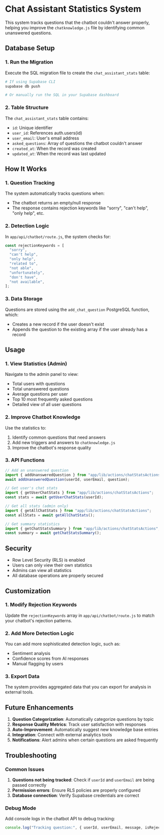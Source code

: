 # Chat Assistant Statistics System

This system tracks questions that the chatbot couldn't answer properly, helping you improve the `chatknowledge.js` file by identifying common unanswered questions.

## Database Setup

### 1. Run the Migration

Execute the SQL migration file to create the `chat_assistant_stats` table:

```bash
# If using Supabase CLI
supabase db push

# Or manually run the SQL in your Supabase dashboard
```

### 2. Table Structure

The `chat_assistant_stats` table contains:

- `id`: Unique identifier
- `user_id`: References auth.users(id)
- `user_email`: User's email address
- `asked_questions`: Array of questions the chatbot couldn't answer
- `created_at`: When the record was created
- `updated_at`: When the record was last updated

## How It Works

### 1. Question Tracking

The system automatically tracks questions when:

- The chatbot returns an empty/null response
- The response contains rejection keywords like "sorry", "can't help", "only help", etc.

### 2. Detection Logic

In `app/api/chatbot/route.js`, the system checks for:

```javascript
const rejectionKeywords = [
  "sorry",
  "can't help",
  "only help",
  "related to",
  "not able",
  "unfortunately",
  "don't have",
  "not available",
];
```

### 3. Data Storage

Questions are stored using the `add_chat_question` PostgreSQL function, which:

- Creates a new record if the user doesn't exist
- Appends the question to the existing array if the user already has a record

## Usage

### 1. View Statistics (Admin)

Navigate to the admin panel to view:

- Total users with questions
- Total unanswered questions
- Average questions per user
- Top 10 most frequently asked questions
- Detailed view of all user questions

### 2. Improve Chatbot Knowledge

Use the statistics to:

1. Identify common questions that need answers
2. Add new triggers and answers to `chatknowledge.js`
3. Improve the chatbot's response quality

### 3. API Functions

```javascript
// Add an unanswered question
import { addUnansweredQuestion } from "app/lib/actions/chatStatsActions";
await addUnansweredQuestion(userId, userEmail, question);

// Get user's chat stats
import { getUserChatStats } from "app/lib/actions/chatStatsActions";
const stats = await getUserChatStats(userId);

// Get all stats (admin only)
import { getAllChatStats } from "app/lib/actions/chatStatsActions";
const allStats = await getAllChatStats();

// Get summary statistics
import { getChatStatsSummary } from "app/lib/actions/chatStatsActions";
const summary = await getChatStatsSummary();
```

## Security

- Row Level Security (RLS) is enabled
- Users can only view their own statistics
- Admins can view all statistics
- All database operations are properly secured

## Customization

### 1. Modify Rejection Keywords

Update the `rejectionKeywords` array in `app/api/chatbot/route.js` to match your chatbot's rejection patterns.

### 2. Add More Detection Logic

You can add more sophisticated detection logic, such as:

- Sentiment analysis
- Confidence scores from AI responses
- Manual flagging by users

### 3. Export Data

The system provides aggregated data that you can export for analysis in external tools.

## Future Enhancements

1. **Question Categorization**: Automatically categorize questions by topic
2. **Response Quality Metrics**: Track user satisfaction with responses
3. **Auto-Improvement**: Automatically suggest new knowledge base entries
4. **Integration**: Connect with external analytics tools
5. **Notifications**: Alert admins when certain questions are asked frequently

## Troubleshooting

### Common Issues

1. **Questions not being tracked**: Check if `userId` and `userEmail` are being passed correctly
2. **Permission errors**: Ensure RLS policies are properly configured
3. **Database connection**: Verify Supabase credentials are correct

### Debug Mode

Add console logs in the chatbot API to debug tracking:

```javascript
console.log("Tracking question:", { userId, userEmail, message, isRejection });
```
